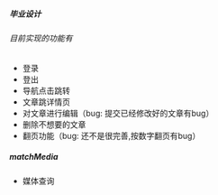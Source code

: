 ##### 毕业设计 #####
###### 目前实现的功能有 ######
- 登录
- 登出
- 导航点击跳转
- 文章跳详情页
- 对文章进行编辑（bug: 提交已经修改好的文章有bug）
- 删除不想要的文章
- 翻页功能（bug: 还不是很完善,按数字翻页有bug）

##### matchMedia #####
- 媒体查询